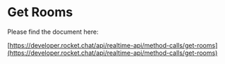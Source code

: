 # Get Rooms

Please find the document here: 

[https://developer.rocket.chat/api/realtime-api/method-calls/get-rooms](https://developer.rocket.chat/api/realtime-api/method-calls/get-rooms)

